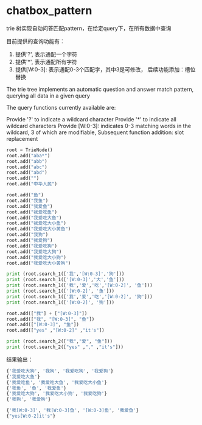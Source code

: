 # chatbox_pattern
trie 树实现自动问答匹配pattern，在给定query下，在所有数据中查询

目前提供的查询功能有：
1. 提供'?', 表示通配一个字符
2. 提供'*', 表示通配所有字符
3. 提供[W:0-3]: 表示通配0-3个匹配字，其中3是可修改，
后续功能添加：槽位替换

The trie tree implements an automatic question and answer match pattern, querying all data in a given query

The query functions currently available are:

Provide '?' to indicate a wildcard character
Provide '*' to indicate all wildcard characters
Provide [W:0-3]: indicates 0-3 matching words in the wildcard, 3 of which are modifiable,
Subsequent function addition: slot replacement

```python    
root = TrieNode()
root.add("aba*")
root.add("abb")
root.add("abc")
root.add("abd")
root.add("")
root.add("中华人民")

root.add("鱼")
root.add("我鱼")
root.add("我爱鱼")
root.add("我爱吃鱼")
root.add("我爱吃大鱼")
root.add("我爱吃大小鱼")
root.add("我爱吃大小黄鱼")
root.add("我狗")
root.add("我爱狗")
root.add("我爱吃狗")
root.add("我爱吃大狗")
root.add("我爱吃大小狗")
root.add("我爱吃大小黄狗")

print (root.search_1(['我','[W:0-3]','狗']))
print (root.search_1(['[W:0-3]','大','鱼']))
print (root.search_1(['我','爱','吃','[W:0-2]', '鱼']))
print (root.search_1(['[W:0-2]', '鱼']))
print (root.search_1(['我','爱','吃','[W:0-2]', '狗']))
print (root.search_1(['[W:0-2]', '狗']))

root.add(["我"] + ["[W:0-3]"])
root.add(["我", "[W:0-3]", "鱼"])
root.add(["[W:0-3]", "鱼"])
root.add(["yes" ,"[W:0-2]" ,"it's"])

print (root.search_2(["我","爱", "鱼"]))
print (root.search_2(["yes" ,"," ,"it's"]))
 ```
结果输出：
```python
{'我爱吃大狗', '我狗', '我爱吃狗', '我爱狗'}
{'我爱吃大鱼'}
{'我爱吃鱼', '我爱吃大鱼', '我爱吃大小鱼'}
{'我鱼', '鱼', '我爱鱼'}
{'我爱吃大狗', '我爱吃大小狗', '我爱吃狗'}
{'我狗', '我爱狗'}

{'我[W:0-3]', '我[W:0-3]鱼', '[W:0-3]鱼', '我爱鱼'}
{"yes[W:0-2]it's"}
```
